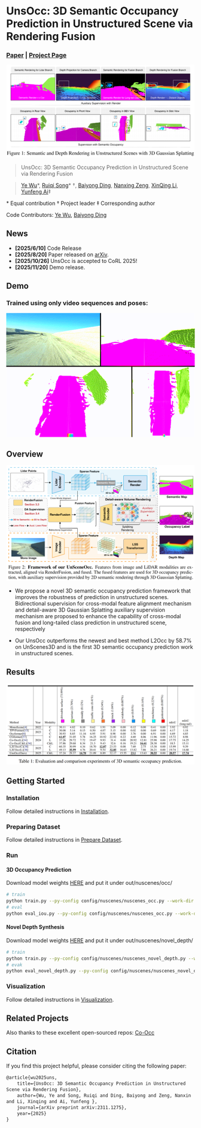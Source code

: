 # UnsOcc: 3D Semantic Occupancy Prediction in Unstructured Scene via Rendering Fusion
### [Paper](https://arxiv.org/pdf/2311.12754)  | [Project Page](https://github.com/ruiqi-song/UnScene-AutoDrive) 

![demo](./assets/overview.png)

> UnsOcc: 3D Semantic Occupancy Prediction in Unstructured Scene via Rendering Fusion

> [Ye Wu](https://github.com/ruiqi-song)*, 
> [Ruiqi Song](https://scholar.google.com/citations?hl=en&user=hMSOTPoAAAAJ&view_op=list_works&sortby=pubdate)\* $\dagger$, 
> [Baiyong Ding](https://github.com/ruiqi-song), 
> [Nanxing Zeng](https://github.com/ruiqi-song), 
> [XinQing Li](https://github.com/ruiqi-song), 
> [Yunfeng Ai](https://scholar.google.com.hk/citations?user=fDZNc60AAAAJ&hl=en)$\ddagger$

\* Equal contribution $\dagger$ Project leader $\ddagger$ Corresponding author

Code Contributors: [Ye Wu](https://github.com/ruiqi-song), 
                   [Baiyong Ding](https://github.com/ruiqi-song)
                 

## News
- **[2025/6/10]** Code Release
- **[2025/8/20]** Paper released on [arXiv](https://arxiv.org/abs/2311.12755).
- **[2025/10/26]** UnsOcc is accepted to CoRL 2025!
- **[2025/11/20]** Demo release.

## Demo

### Trained using only video sequences and poses:

![demo](./assets/demo.gif)

## Overview
![overview](./assets/framework.png)

- We propose a novel 3D semantic occupancy prediction framework that improves the robustness of prediction in unstructured scenes. Bidirectional supervision for cross-modal feature alignment mechanism and detail-aware 3D Gaussian Splatting auxiliary supervision mechanism are proposed to enhance the capability of cross-modal fusion and long-tailed class prediction in unstructured scene, respectively

- Our UnsOcc outperforms the newest and best method L2Occ by 58.7% on UnScenes3D and is the first 3D semantic occupancy prediction work in unstructured scenes.

## Results
<img src=./assets/occ_uns.png>

## Getting Started

### Installation

Follow detailed instructions in [Installation](docs/installation.md).

### Preparing Dataset

Follow detailed instructions in [Prepare Dataset](docs/prepare_data.md).


### Run

#### 3D Occupancy Prediction

Download model weights [HERE](https://cloud.tsinghua.edu.cn/f/831c104c82a244e9878a/) and put it under out/nuscenes/occ/
```bash
# train
python train.py --py-config config/nuscenes/nuscenes_occ.py --work-dir out/nuscenes/occ_train --depth-metric
# eval
python eval_iou.py --py-config config/nuscenes/nuscenes_occ.py --work-dir out/nuscenes/occ --resume-from out/nuscenes/occ/model_state_dict.pth --occ3d --resolution 0.4 --sem --use-mask --scene-size 4
```

#### Novel Depth Synthesis


Download model weights [HERE](https://github.com/ruiqi-song) and put it under out/nuscenes/novel_depth/
```bash
# train
python train.py --py-config config/nuscenes/nuscenes_novel_depth.py --work-dir out/nuscenes/novel_depth_train --depth-metric
# evak
python eval_novel_depth.py --py-config config/nuscenes/nuscenes_novel_depth.py --work-dir out/nuscenes/novel_depth --resume-from out/nuscenes/novel_depth/model_state_dict.pth
```

### Visualization

Follow detailed instructions in [Visualization](docs/visualization.md).

## Related Projects


Also thanks to these excellent open-sourced repos:
[Co-Occ](https://github.com/Rorisis/Co-Occ/pulls) 


## Citation

If you find this project helpful, please consider citing the following paper:
```
@article{wu2025uns,
    title={UnsOcc: 3D Semantic Occupancy Prediction in Unstructured Scene via Rendering Fusion},
    author={Wu, Ye and Song, Ruiqi and Ding, Baiyong and Zeng, Nanxin and Li, Xinqing and Ai, Yunfeng },
    journal={arXiv preprint arXiv:2311.1275},
    year={2025}
}
```
